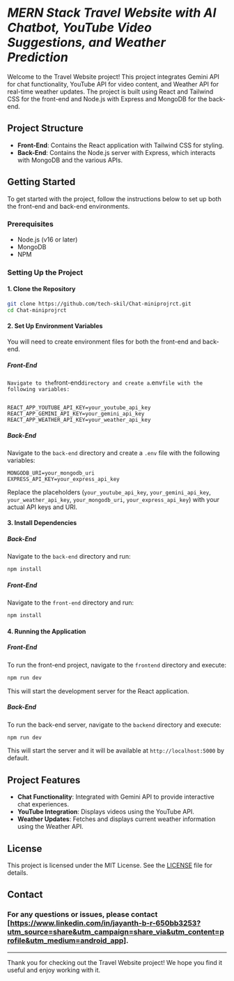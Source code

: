 
# *MERN Stack Travel Website with AI Chatbot, YouTube Video Suggestions, and Weather Prediction*

Welcome to the Travel Website project! This project integrates Gemini API for chat functionality, YouTube API for video content, and Weather API for real-time weather updates. The project is built using React and Tailwind CSS for the front-end and Node.js with Express and MongoDB for the back-end.

## Project Structure

- **Front-End**: Contains the React application with Tailwind CSS for styling.
- **Back-End**: Contains the Node.js server with Express, which interacts with MongoDB and the various APIs.

## Getting Started

To get started with the project, follow the instructions below to set up both the front-end and back-end environments.

### Prerequisites

- Node.js (v16 or later)
- MongoDB
- NPM 

### Setting Up the Project

#### 1. Clone the Repository

```bash
git clone https://github.com/tech-skil/Chat-miniprojrct.git
cd Chat-miniprojrct
```

#### 2. Set Up Environment Variables

You will need to create environment files for both the front-end and back-end.

##### Front-End
`
Navigate to the `front-end` directory and create a `.env` file with the following variables:
`
```

REACT_APP_YOUTUBE_API_KEY=your_youtube_api_key
REACT_APP_GEMINI_API_KEY=your_gemini_api_key
REACT_APP_WEATHER_API_KEY=your_weather_api_key
```

##### Back-End

Navigate to the `back-end` directory and create a `.env` file with the following variables:

```
MONGODB_URI=your_mongodb_uri
EXPRESS_API_KEY=your_express_api_key

```

Replace the placeholders (`your_youtube_api_key`, `your_gemini_api_key`, `your_weather_api_key`, `your_mongodb_uri`, `your_express_api_key`) with your actual API keys and URI.

#### 3. Install Dependencies

##### Back-End

Navigate to the `back-end` directory and run:

```bash
npm install
```

##### Front-End

Navigate to the `front-end` directory and run:

```bash
npm install
```

#### 4. Running the Application

##### Front-End

To run the front-end project, navigate to the `frontend` directory and execute:

```bash
npm run dev
```

This will start the development server for the React application.

##### Back-End

To run the back-end server, navigate to the `backend` directory and execute:

```bash
npm run dev
```

This will start the server and it will be available at `http://localhost:5000` by default.

## Project Features

- **Chat Functionality**: Integrated with Gemini API to provide interactive chat experiences.
- **YouTube Integration**: Displays videos using the YouTube API.
- **Weather Updates**: Fetches and displays current weather information using the Weather API.


## License

This project is licensed under the MIT License. See the [LICENSE](LICENSE) file for details.

## Contact

### For any questions or issues, please contact [https://www.linkedin.com/in/jayanth-b-r-650bb3253?utm_source=share&utm_campaign=share_via&utm_content=profile&utm_medium=android_app].
---
Thank you for checking out the Travel Website project! We hope you find it useful and enjoy working with it.

